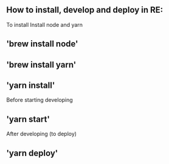 How to install, develop and deploy in RE:
-----------------------------------------

To install
Install node and yarn

## 'brew install node'
## 'brew install yarn'
## 'yarn install'

Before starting developing 
## 'yarn start'

After developing (to deploy)
## 'yarn deploy'
